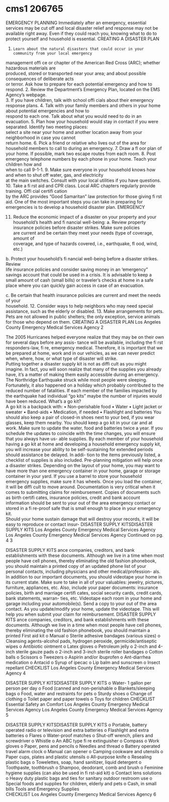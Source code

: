 # cms1 206765

EMERGENCY
PLANNING
Immediately after an emergency, essential services may be cut off and local disaster 
relief and response may not be available right away.  Even if they could reach you, 
knowing what to do to protect yourself and household is essential.
CREATING A DISASTER PLAN
1.     Learn about the natural disasters that could occur in your community from your local emergency    
 management offi ce or chapter of the American Red Cross (ARC); whether hazardous materials are  
 produced, stored or transported near your area; and about possible consequences of deliberate acts   
 or terror.  Ask how to prepare for each potential emergency and how to respond.
2.     Review the Department’s Emergency Plan, located on the EMS Agency’s webpage.  
3.     If you have children, talk with school offi cials about their emergency response plans.
4.     Talk with your family members and others in your home about potential emergencies and how to    
 respond to each one.  Talk about what you would need to do in an evacuation.
5.     Plan how your household would stay in contact if you were separated.  Identify two meeting places:  
 select a site near your home and another location away from your neighborhood in case you cannot  
 return home.
6.     Pick a friend or relative who lives out of the area for household members to call to during an 
 emergency.
7.     Draw a fl oor plan of your home.  If possible, mark two escape routes from each room.
8.     Post emergency telephone numbers by each phone in your home.  Teach your children how and    
 when to call 9-1-1.
9.     Make sure everyone in your household knows how and when to shut off water, gas, and electricity   
 at the main switches.  Consult with your local utilities if you have questions.
10.    Take a fi rst aid and CPR class.  Local ARC chapters regularly provide training.  Offi cial certifi cation  
 by the ARC provides “Good Samaritan” law protection for those giving fi rst aid.
One of the most important steps you can take in preparing for emergencies is to develop a household disaster plan.
EMERGENCY

11.    Reduce the economic impact of a disaster on your property and your household’s health and 
 fi nancial well-being:
  a.     Review property insurance policies before disaster strikes.  Make sure policies    
   are current and be certain they meet your needs (type of coverage, amount of     
    coverage, and type of hazards covered, i.e., earthquake, fl ood, wind, etc.)
         
  b.     Protect your household’s fi nancial well-being before a disaster strikes.  Review    
   life insurance policies and consider saving money in an ‘emergency”     
   savings account that could be used in a crisis.  It is advisable to keep a    
   small amount of cash  (small bills) or traveler’s checks at home in a safe   
   place where you can quickly gain access in case of an evacuation.
  
  c.     Be certain that health insurance policies are current and meet the needs of your    
   household.
12.    Consider ways to help neighbors who may need special assistance, such as the elderly or disabled.
13.    Make arrangements for pets.  Pets are not allowed in public shelters; the only exception, service 
 animals for those who depend on them.
CREATING A DISASTER PLAN
Los Angeles County Emergency Medical Services Agency
2

The 2005 Hurricanes helped everyone realize that they may be on their own for several days before any assis-
tance will be available, including the fi rst responders-law, fi re, emergency medical.  Therefore, it is important 
that we be prepared at home, work and in our vehicles, as we can never predict when, where, how, or what 
type of disaster will strike.  
Putting together a disaster supply kit is not as diffi cult as you might imagine.  In fact, you will soon realize that 
many of the supplies you already have, it’s a matter of making them easily accessible during an emergency.  
The Northridge Earthquake struck while most people were sleeping.  Fortunately, it also happened on a holiday 
which probably contributed to the reduced number of fatalities.  If each member of the families impacted by the 
earthquake had individual “go kits” maybe the number of injuries would have been reduced.  What’s a go kit?  
A go kit is a backpack with:
         • Non-perishable food 
         • Water
         • Light jacket or sweater
         • Band-aids
         • Medication, if needed
         • Flashlight and batteries
You should also keep a pair of closed-in shoes next to your bed, if you wear glasses, keep them nearby.
You should keep a go kit in your car and at work.  Make sure to update the water, food and batteries twice a 
year.  If you schedule the updates to coincide with the time changes, you will ensure that you always have us-
able supplies.
By each member of your household having a go kit at home and developing a household emergency supply kit, 
you will increase your ability to be self-sustaining for extended periods should assistance be delayed.  In addi-
tion to the items previously listed, a checklist of supplies is also included.
Pre-planning mitigation will help once a disaster strikes.  Depending on the layout of your home, you may want 
to have more than one emergency container in your home, garage or storage container in your yard.  If you use 
a barrel to store your household emergency supplies, make sure it has wheels.  Once you load the container, it 
will be diffi cult to move around.
Documentation is very critical when it comes to submitting claims for reimbursement.   Copies of documents 
such as birth certifi cates, insurance policies, credit and bank account information  should be sent to your out of 
the area emergency contact or stored in a fi re-proof safe that is small enough to place in your emergency kit.  
Should your home sustain damage that will destroy your records, it will be easy to reproduce or contact insur-
DISASTER SUPPLY KITSDISASTER SUPPLY KITS
Los Angeles County Emergency Medical Services Agency
Los Angeles County Emergency Medical Services Agency
Continued on pg. 4
3

DISASTER SUPPLY KITS
ance companies, creditors, and bank establishments with these documents.  Although we live in a time when 
most people have cell phones, thereby eliminating the old fashion phonebook, you should maintain a printed 
copy of an updated phone list of your personal contacts, including physicians and other medical/profession-
als.
In addition to our important documents, you should videotape your home in its current state.  Make sure to 
take in all of your valuables: jewelry, pictures, furniture, appliances, etc.  Also, include your paper documents: 
insurance policies, birth and marriage certifi cates, social security cards, credit cards, bank statements, warran-
ties, etc.  Videotape each room in your home and garage including your automobile(s).   Send a copy to your 
out of the area contact.  As you update/modify your home, update the videotape.  This will help you when 
submit your claim for reimbursement.
DISASTER SUPPLY KITS
ance companies, creditors, and bank establishments with these documents.  Although we live in a time when 
most people have cell phones, thereby eliminating the old fashion phonebook, you should maintain a printed 
   First aid kit
o    Manual
o    Sterile adhesive bandages (various sizes)
o    Cleansing agents-alcohol pads, hydrogen peroxide, germicide/antiseptic wipes
o    Antibiotic ointment
o    Latex gloves 
o    Petroleum jelly
o    2-inch and 4-inch sterile gauze pads
o    2-inch and 3-inch sterile roller bandages
o    Cotton balls 
o    Scissors
o    Tweezers
o    Aspirin and/or ibuprofen
o    Ant-diarrhea medication
o    Antacid
o    Syrup of ipecac
o    Lip balm and sunscreen
o    Insect repellant
CHECKLIST
Los Angeles County Emergency Medical Services Agency
4

DISASTER SUPPLY KITSDISASTER SUPPLY KITS
o    Water- 1 gallon per person per day
o    Food (canned and non-perishable
o    Blankets/sleeping bags
o    Food, water and restraints for pets
o    Sturdy shoes
o    Change of clothing
o    Toilet paper and paper towels
o    Toys for children 
CHECKLIST
Essential Safety an Comfort
Los Angeles County Emergency Medical Services Agency
Los Angeles County Emergency Medical Services Agency
5

DISASTER SUPPLY KITSDISASTER SUPPLY KITS
o    Portable, battery operated radio or television and extra batteries
o    Flashlight and extra batteries
o    Flares
o    Water-proof matches
o    Shut-off wrench, pliers and screwdriver
o    Whistle
o    An ABC type fi re extinguisher
o    Compass
o    Work gloves
o    Paper, pens and pencils
o    Needles and thread
o    Battery operated travel alarm clock
o    Manual can opener
o    Camping cookware and utensils
o    Paper cups, plates and plastic utensils
o    All-purpose knife
o    Resealing plastic bags
o    Towelettes, soap, hand sanitizer, liquid detergent
o    Toothpaste, toothbrush
o    Shampoo, deodorant, comb and brush
o    Feminine hygiene supplies (can also be used in fi rst-aid kit)
o    Contact lens solutions
o    Heavy duty plastic bags and ties for sanitary outdoor restroom use
o    Special foods and supplies for children, elderly and pets
o    Cash, in small bills
Tools and Emergency Supplies       
CHECKLIST
Los Angeles County Emergency Medical Services Agency
6
